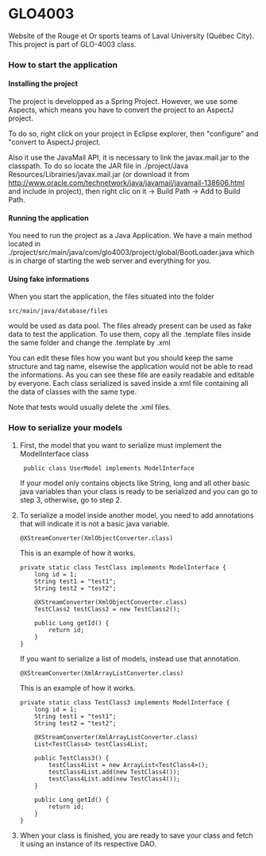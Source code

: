 GLO4003
=======

Website of the Rouge et Or sports teams of Laval University (Québec City).
This project is part of GLO-4003 class.

### How to start the application

#### Installing the project

The project is developped as a Spring Project. However, we use some Aspects, which means you have to convert the project to an AspectJ project.

To do so, right click on your project in Eclipse explorer, then "configure" and "convert to AspectJ project.

Also it use the JavaMail API, it is necessary to link the javax.mail.jar to the classpath. To do so locate the JAR file in ./project/Java Resources/Librairies/javax.mail.jar (or download it from http://www.oracle.com/technetwork/java/javamail/javamail-138606.html and include in project), then right clic on it -> Build Path -> Add to Build Path.

#### Running the application

You need to run the project as a Java Application. We have a main method located in ./project/src/main/java/com/glo4003/project/global/BootLoader.java which is in charge of starting the web server and everything for you.

#### Using fake informations

When you start the application, the files situated into the folder

    src/main/java/database/files

would be used as data pool. The files already present can be used as fake data to test the application. To use them, copy all the .template files inside the same folder and change the .template by .xml

You can edit these files how you want but you should keep the same structure and tag name, elsewise the application would not be able to read the informations. As you can see these file are easily readable and editable by everyone. Each class serialized is saved inside a xml file containing all the data of classes with the same type.

Note that tests would usually delete the .xml files.

### How to serialize your models

1. First,  the model that you want to serialize must implement the ModelInterface class

        public class UserModel implements ModelInterface

    If your model only contains objects like String, long and all other basic java
    variables than your class is ready to be serialized and you can go to step 3, otherwise, go to step 2.

2.  To serialize a model inside another model, you need to add annotations that will
    indicate it is not a basic java variable.

        @XStreamConverter(XmlObjectConverter.class)

    This is an example of how it works.

        private static class TestClass implements ModelInterface {
            long id = 1;
            String test1 = "test1";
            String test2 = "test2";

            @XStreamConverter(XmlObjectConverter.class)
            TestClass2 testClass2 = new TestClass2();

            public Long getId() {
                return id;
            }
        }

    If you want to serialize a list of models, instead use that annotation.

        @XStreamConverter(XmlArrayListConverter.class)


    This is an example of how it works.

        private static class TestClass3 implements ModelInterface {
            long id = 1;
            String test1 = "test1";
            String test2 = "test2";

            @XStreamConverter(XmlArrayListConverter.class)
            List<TestClass4> testClass4List;

            public TestClass3() {
                testClass4List = new ArrayList<TestClass4>();
                testClass4List.add(new TestClass4());
                testClass4List.add(new TestClass4());
            }

            public Long getId() {
                return id;
            }
        }

3.  When your class is finished, you are ready to save your class and fetch it
    using an instance of its respective DAO.




